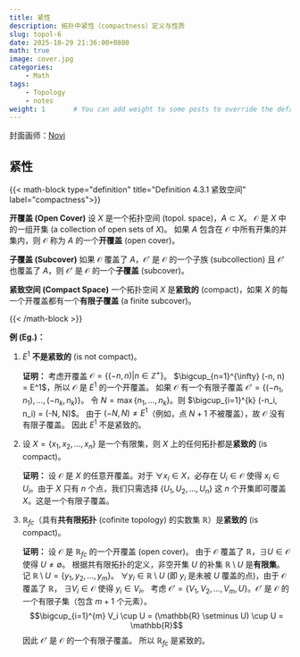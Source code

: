 ```yaml
---
title: 紧性
description: 拓扑中紧性（compactness）定义与性质
slug: topol-6
date: 2025-10-29 21:36:00+0800
math: true
image: cover.jpg
categories:
    - Math
tags:
    - Topology
    - notes
weight: 1       # You can add weight to some posts to override the default sorting (date descending)
---
```


封面画师：[Novi](https://www.pixiv.net/artworks/113735140)

## 紧性

{{< math-block type="definition" title="Definition 4.3.1 紧致空间" label="compactness">}}

**开覆盖 (Open Cover)**
设 $X$ 是一个拓扑空间 (topol. space)，$A \subset X$。
$\mathcal{O}$ 是 $X$ 中的一组开集 (a collection of open sets of $X$)。
如果 $A$ 包含在 $\mathcal{O}$ 中所有开集的并集内，则 $\mathcal{O}$ 称为 $A$ 的一个**开覆盖** (open cover)。

**子覆盖 (Subcover)**
如果 $\mathcal{O}$ 覆盖了 $A$，$\mathcal{O}'$ 是 $\mathcal{O}$ 的一个子族 (subcollection) 且 $\mathcal{O}'$ 也覆盖了 $A$，则 $\mathcal{O}'$ 是 $\mathcal{O}$ 的一个**子覆盖** (subcover)。

**紧致空间 (Compact Space)**
一个拓扑空间 $X$ 是**紧致的** (compact)，如果 $X$ 的每一个开覆盖都有一个**有限子覆盖** (a finite subcover)。

{{< /math-block >}}

**例 (Eg.)：**

1. $E^1$ **不是紧致的** (is not compact)。

    **证明：** 考虑开覆盖 $\mathcal{O} = \{(-n, n) | n \in \mathbb{Z}^+\}$。
    $\bigcup_{n=1}^{\infty} (-n, n) = E^1$，所以 $\mathcal{O}$ 是 $E^1$ 的一个开覆盖。
    如果 $\mathcal{O}$ 有一个有限子覆盖 $\mathcal{O}' = \{(-n_1, n_1), \ldots, (-n_k, n_k)\}$。
    令 $N = \max\{n_1, \ldots, n_k\}$。则 $\bigcup_{i=1}^{k} (-n_i, n_i) = (-N, N)$。
    由于 $(-N, N) \neq E^1$（例如，点 $N+1$ 不被覆盖），故 $\mathcal{O}$ 没有有限子覆盖。
    因此 $E^1$ 不是紧致的。

2. 设 $X = \{x_1, x_2, \ldots, x_n\}$ 是一个有限集，则 $X$ 上的任何拓扑都是**紧致的** (is compact)。

    **证明：** 设 $\mathcal{O}$ 是 $X$ 的任意开覆盖。对于 $\forall x_i \in X$，必存在 $U_i \in \mathcal{O}$ 使得 $x_i \in U_i$。由于 $X$ 只有 $n$ 个点，我们只需选择 $\{U_1, U_2, \ldots, U_n\}$ 这 $n$ 个开集即可覆盖 $X$。这是一个有限子覆盖。

3. $\mathbb{R}_{fc}$（具有**共有限拓扑** (cofinite topology) 的实数集 $\mathbb{R}$）是**紧致的** (is compact)。

    **证明：**
    设 $\mathcal{O}$ 是 $\mathbb{R}_{fc}$ 的一个开覆盖 (open cover)。
    由于 $\mathcal{O}$ 覆盖了 $\mathbb{R}$，$\exists U \in \mathcal{O}$ 使得 $U \neq \emptyset$。
    根据共有限拓扑的定义，非空开集 $U$ 的补集 $\mathbb{R} \setminus U$ 是**有限集**。
    记 $\mathbb{R} \setminus U = \{y_1, y_2, \ldots, y_m\}$。
    $\forall y_i \in \mathbb{R} \setminus U$ (即 $y_i$ 是未被 $U$ 覆盖的点)，由于 $\mathcal{O}$ 覆盖了 $\mathbb{R}$， $\exists V_i \in \mathcal{O}$ 使得 $y_i \in V_i$。
    考虑 $\mathcal{O}' = \{V_1, V_2, \ldots, V_m, U\}$。$\mathcal{O}'$ 是 $\mathcal{O}$ 的一个有限子集（包含 $m+1$ 个元素）。
    $$\bigcup_{i=1}^{m} V_i \cup U = (\mathbb{R} \setminus U) \cup U = \mathbb{R}$$
    因此 $\mathcal{O}'$ 是 $\mathcal{O}$ 的一个有限子覆盖。
    所以 $\mathbb{R}_{fc}$ 是紧致的。